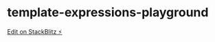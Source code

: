 # template-expressions-playground

[Edit on StackBlitz ⚡️](https://stackblitz.com/edit/salesforce-lwc-gsid33)